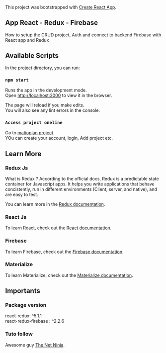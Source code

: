 This project was bootstrapped with [Create React App](https://github.com/facebook/create-react-app).

## App React - Redux - Firebase

How to setup the CRUD project, Auth and connect to backend Firebase with React app and Redux

## Available Scripts

In the project directory, you can run:

### `npm start`

Runs the app in the development mode.<br>
Open [http://localhost:3000](http://localhost:3000) to view it in the browser.

The page will reload if you make edits.<br>
You will also see any lint errors in the console.

### `Access project oneline`

Go to [matioplan project](https://marioplan-8fab9.firebaseapp.com/signin).<br>
YOu can create your account, login, Add project etc.

## Learn More

### Redux Js

What is Redux ?
According to the official docs, Redux is a predictable state container for Javascript apps. It helps you write applications that behave concistently, run in different environments (Client, server, and native), and are easy to test.

You can learn more in the [Redux documentation](https://redux.js.org/).

### React Js

To learn React, check out the [React documentation](https://reactjs.org/).

### Firebase

To learn Firebase, check out the [Firebase documentation](https://firebase.google.com/docs).

### Materialize

To learn Materialize, check out the [Materialize documentation](https://materializecss.com/).


## Importants

### Package version

react-redux: ^5.1.1 <br>
react-redux-firebase : ^2.2.6

### Tuto follow

Awesome guy [The Net Ninja](https://twitter.com/thenetninjauk).